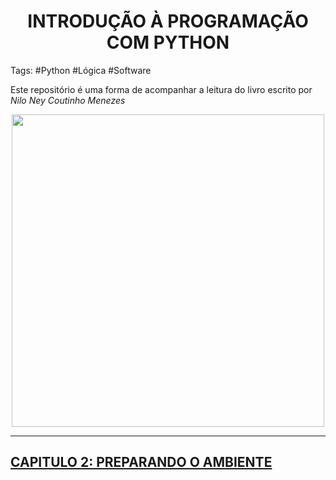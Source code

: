 # <center>INTRODUÇÃO À PROGRAMAÇÃO COM PYTHON</center>

Tags: #Python #Lógica #Software

<p>Este repositório é uma forma de acompanhar a leitura do livro escrito por <i>Nilo Ney Coutinho Menezes</i></p>


<center><img src= "https://books.google.com.br/books/publisher/content?id=e9fTAwAAQBAJ&hl=pt-BR&pg=PA4&img=1&zoom=3&bul=1&sig=ACfU3U3u7b6t4BLb_mptUUULlM0Ij4g8ow&w=1280" width ="500"></center>


***

<h2><a href="/capitulo2.md"> CAPITULO 2: PREPARANDO O AMBIENTE</a></h2>
